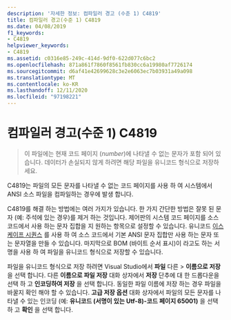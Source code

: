 ```yaml
---
description: '자세한 정보: 컴파일러 경고 (수준 1) C4819'
title: 컴파일러 경고(수준 1) C4819
ms.date: 04/08/2019
f1_keywords:
- C4819
helpviewer_keywords:
- C4819
ms.assetid: c0316e85-249c-414d-9df0-622d077c6bc2
ms.openlocfilehash: 871a861f7860f8561fb830cc6a19980af7726174
ms.sourcegitcommit: d6af41e42699628c3e2e6063ec7b03931a49a098
ms.translationtype: MT
ms.contentlocale: ko-KR
ms.lasthandoff: 12/11/2020
ms.locfileid: "97198221"
---
```

# <a name="compiler-warning-level-1-c4819"></a>컴파일러 경고(수준 1) C4819

> 이 파일에는 현재 코드 페이지 (*number*)에 나타낼 수 없는 문자가 포함 되어 있습니다. 데이터가 손실되지 않게 하려면 해당 파일을 유니코드 형식으로 저장하세요.

C4819는 파일의 모든 문자를 나타낼 수 없는 코드 페이지를 사용 하 여 시스템에서 ANSI 소스 파일을 컴파일하는 경우에 발생 합니다.

C4819를 해결 하는 방법에는 여러 가지가 있습니다. 한 가지 간단한 방법은 잘못 된 문자 (예: 주석에 있는 경우)를 제거 하는 것입니다. 제어판의 시스템 코드 페이지를 소스 코드에서 사용 하는 문자 집합을 지 원하는 항목으로 설정할 수 있습니다. 유니코드 [이스케이프 시퀀스](../../c-language/escape-sequences.md) 를 사용 하 여 소스 코드에서 기본 ANSI 문자 집합만 사용 하는 문자 또는 문자열을 만들 수 있습니다. 마지막으로 BOM (바이트 순서 표시)이 라고도 하는 서명을 사용 하 여 파일을 유니코드 형식으로 저장할 수 있습니다.

파일을 유니코드 형식으로 저장 하려면 Visual Studio에서 **파일** 다른  >  **이름으로 저장** 을 선택 합니다. 다른 **이름으로 파일 저장** 대화 상자에서 **저장** 단추에 대 한 드롭다운을 선택 하 고 **인코딩하여 저장** 을 선택 합니다. 동일한 파일 이름에 저장 하는 경우 파일을 바꿀지 확인 해야 할 수 있습니다. **고급 저장 옵션** 대화 상자에서 파일의 모든 문자를 나타낼 수 있는 인코딩 (예: **유니코드 (서명이 있는 Utf-8)-코드 페이지 65001)** 을 선택 하 고 **확인** 을 선택 합니다.
